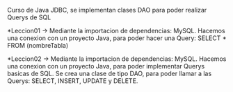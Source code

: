 Curso de Java JDBC, se implementan clases DAO para poder realizar Querys de SQL

  *Leccion01 -> Mediante la importacion de dependencias: MySQL. Hacemos una conexion con un proyecto Java, para poder hacer una Query: SELECT * FROM (nombreTabla)
     
  *Leccion02 -> Mediante la importacion de dependencias: MySQL. Hacemos una conexion con un proyecto Java, para poder implementar Querys basicas de SQL. Se crea una clase de tipo DAO, para poder
    llamar a las Querys: SELECT, INSERT, UPDATE y DELETE. 
